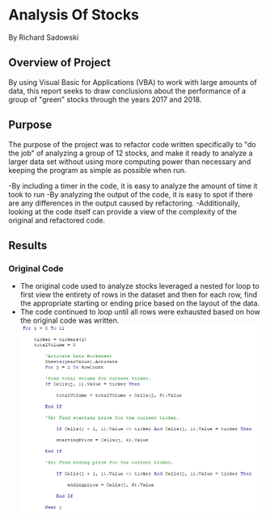 # Analysis Of Stocks
By Richard Sadowski

## Overview of Project
By using Visual Basic for Applications (VBA) to work with large amounts of data, this report seeks to draw conclusions about the performance of a group of "green" stocks through the years 2017 and 2018. 

## Purpose
The purpose of the project was to refactor code written specifically to "do the job" of analyzing a group of 12 stocks, and make it ready to analyze a larger data set without using more computing power than necessary and keeping the program as simple as possible when run.

-By including a timer in the code, it is easy to analyze the amount of time it took to run
-By analyzing the output of the code, it is easy to spot if there are any differences in the output caused by refactoring.
-Additionally, looking at the code itself can provide a view of the complexity of the original and refactored code.

## Results
### Original Code
- The original code used to analyze stocks leveraged a nested for loop to first view the entirety of rows in the dataset and then for each row, find the appropriate starting or ending price based on the layout of the data.
- The code continued to loop until all rows were exhausted based on how the original code was written.
![Original Code Script](https://github.com/PGrickswim/Module2Challenge/blob/main/Resources/Origina_Code_Script.png)